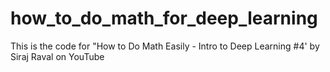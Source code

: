 # how_to_do_math_for_deep_learning
This is the code for "How to Do Math Easily - Intro to Deep Learning #4' by Siraj Raval on YouTube
